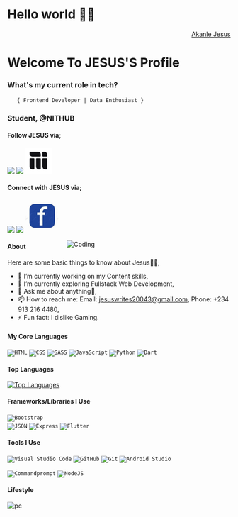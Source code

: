 <h1>Hello world 👋🏾</h1>
<div align="right" class="badge-base LI-profile-badge" data-locale="en_US" data-size="medium" data-theme="dark" data-type="VERTICAL" data-vanity="fuad-ajibola-5a0034166" data-version="v1"><a class="badge-base__link LI-simple-link" href="https://www.linkedin.com/in/adegoke-fuad-ajibola-5a0034166/">Akanle Jesus</a></div>
    
<h1>Welcome To JESUS'S Profile</h1>



###   **What's my current role in tech?** </h2>
       { Frontend Developer | Data Enthusiast } 

###   **Student, @NITHUB** </h2>
#### Follow JESUS via;
<a href="https://github.com/JesusOfLagos"><img src="images/github.png" width="60" /></a>
<a href="https://www.instagram.com/akanlejesus/"><img src="images/ig.png" width="60" /></a>
<a href="https://mainstack.me/jesusoflagos/"><img src="mainstack.svg" width="60" /></a>



#### Connect with JESUS via; 
<a href="https://www.linkedin.com/in/jesusoflagos/"><img src="images/linkedin.png" width="60" /></a>
<a href="https://twitter.com/forjesusoflagos"><img src="images/twitter.png" width="60" /></a>
<a href="https://facebook.com/akanlejesus"><img src="facebook.jpg" width="75" /></a>


<img align="right" alt="Coding" width="370" src="https://miro.medium.com/max/680/0*7Q3yvSIv_t0ioJ-Z.gif"/>

#### About
Here are some basic things to know about Jesus👳‍♂;

- 🔭 I’m currently working on my Content skills,
- 🌱 I’m currently exploring Fullstack Web Development,
- 💬 Ask me about anything🌚,
- 📫 How to reach me: Email: jesuswrites20043@gmail.com, Phone: +234 913 216 4480,
- ⚡ Fun fact: I dislike Gaming.

#### My Core Languages
<code><img src="images/html.jpg" width="60" title="HTML" /></code>
<code><img src="images/css.jpg" width="60" title="CSS" /></code>
<code><img src="images/sass.jpg" width="60" title="SASS" /></code>
<code><img src="images/javascript.png" width="60" title="JavaScript" /></code>
<code><img src="images/python.png" width="60" title="Python" /></code>
<code><img src="images/dart.png" width="65" title="Dart" /></code>

#### Top Languages

<a href="https://github.com/JesusOfLagos" align="left"><img src="https://github-readme-stats.vercel.app/api/top-langs/?username=JesusOfLagos&langs_count=10&title_color=0891b2&text_color=ffffff&icon_color=0891b2&bg_color=1c1917&hide_border=true&locale=en&custom_title=Top%20%Languages" alt="Top Languages" /></a>



#### Frameworks/Libraries I Use
<code><img src="images/B.png" width="70" title="Bootstrap" /></code>  
<code><img src="images/json.png" width="70" title="JSON" /></code>
<code><img src="images/express.png" width="65" title="Express" /></code>
<code><img src="images/flutter.png" width="65" title="Flutter" /></code>

#### Tools I Use
<code><img src="images/visualstudio.svg" width="60" title="Visual Studio Code" /></code>
<code><img src="images/github.jpg" width="60" title="GitHub" /></code>
<code><img src="images/git.jpg" width="60" title="Git" /></code>
<code><img src="images/android-studio.png" width="60" title="Android Studio" /></code>
<!-- <code><img src="images/power.png" width="80" title="Powershell" /></code> -->
<code><img src="images/command.png" width="70" title="Commandprompt" /></code>
<code><img src="images/R.png" width="50" title="NodeJS" /></code>

             
             
       
#### Lifestyle
![pc](https://user-images.githubusercontent.com/105937740/186015907-bd8b7db8-f875-454b-bf1a-36177129aa42.gif)

